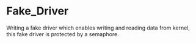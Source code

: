# Fake_Driver

Writing a fake driver which enables writing and reading data from kernel, this fake driver is protected by a semaphore.
